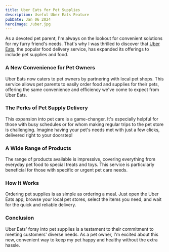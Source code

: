 ```yaml
---
title: Uber Eats for Pet Supplies
description: Useful Uber Eats Feature
pubDate: Jan 06 2024
heroImage: /uber.jpg
---
```


As a devoted pet parent, I'm always on the lookout for convenient solutions for my furry friend's needs. That's why I was thrilled to discover that [Uber Eats](https://merchants.ubereats.com/ca/en/who-we-serve/pet-shops/overview/), the popular food delivery service, has expanded its offerings to include pet supplies and food.

### A New Convenience for Pet Owners

Uber Eats now caters to pet owners by partnering with local pet shops. This service allows pet parents to easily order food and supplies for their pets, offering the same convenience and efficiency we've come to expect from Uber Eats.

### The Perks of Pet Supply Delivery

This expansion into pet care is a game-changer. It's especially helpful for those with busy schedules or for whom making regular trips to the pet store is challenging. Imagine having your pet's needs met with just a few clicks, delivered right to your doorstep!

### A Wide Range of Products

The range of products available is impressive, covering everything from everyday pet food to special treats and toys. This service is particularly beneficial for those with specific or urgent pet care needs.

### How It Works

Ordering pet supplies is as simple as ordering a meal. Just open the Uber Eats app, browse your local pet stores, select the items you need, and wait for the quick and reliable delivery.

### Conclusion

Uber Eats' foray into pet supplies is a testament to their commitment to meeting customers' diverse needs. As a pet owner, I'm excited about this new, convenient way to keep my pet happy and healthy without the extra hassle.
